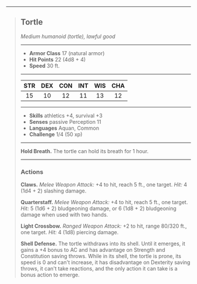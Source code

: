 ***
> ## Tortle
> *Medium humanoid (tortle), lawful good*
> 
> ***
> 
> - **Armor Class** 17 (natural armor)
> - **Hit Points** 22 (4d8 + 4)
> - **Speed** 30 ft.
> 
> ***
> 
> |STR|DEX|CON|INT|WIS|CHA|
> |:---:|:---:|:---:|:---:|:---:|:---:|
> |15|10|12|11|13|12|
> 
> ***
> 
> - **Skills** athletics +4, survival +3
> - **Senses** passive Perception 11
> - **Languages** Aquan, Common
> - **Challenge** 1/4 (50 xp)
> 
> ***
> 
> **Hold Breath.** The tortle can hold its breath for 1 hour.
> 
> ***
> 
> ### Actions
> **Claws.** *Melee Weapon Attack:* +4 to hit, reach 5 ft., one target. *Hit:* 4 (1d4 + 2) slashing damage.
> 
> **Quarterstaff.** *Melee Weapon Attack:* +4 to hit, reach 5 ft., one target. *Hit:* 5 (1d6 + 2) bludgeoning damage, or 6 (1d8 + 2) bludgeoning damage when used with two hands.
> 
> **Light Crossbow.** *Ranged Weapon Attack:* +2 to hit, range 80/320 ft., one target. *Hit:* 4 (1d8) piercing damage.
> 
> **Shell Defense.** The tortle withdraws into its shell. Until it emerges, it gains a +4 bonus to AC and has advantage on Strength and Constitution saving throws. While in its shell, the tortle is prone, its speed is 0 and can't increase, it has disadvantage on Dexterity saving throws, it can't take reactions, and the only action it can take is a bonus action to emerge.